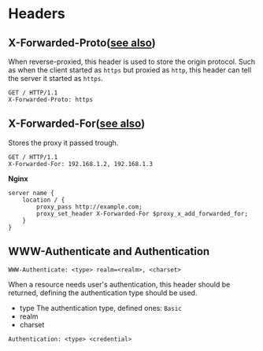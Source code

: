 # Headers

## X-Forwarded-Proto([see also][nginx-proxy])

When reverse-proxied, this header is used to store the origin protocol. Such as when the client started as `https` but proxied as `http`, this header can tell the server it started as `https`.

```http
GET / HTTP/1.1
X-Forwarded-Proto: https
```

## X-Forwarded-For([see also][nginx-proxy])

Stores the proxy it passed trough.

```http
GET / HTTP/1.1
X-Forwarded-For: 192.168.1.2, 192.168.1.3
```

**Nginx**

```nginx
server name {
    location / {
        proxy_pass http://example.com;
        proxy_set_header X-Forwarded-For $proxy_x_add_forwarded_for;
    }
}
```


[nginx-proxy]: https://www.nginx.com/resources/wiki/start/topics/examples/forwarded/

## WWW-Authenticate and Authentication

```http
WWW-Authenticate: <type> realm=<realm>, <charset>
```

When a resource needs user's authentication, this header should be returned, defining the authentication type should be used.

- type
    The authentication type, defined ones: `Basic`
- realm
- charset


```http
Authentication: <type> <credential>
```


